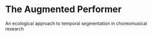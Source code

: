 # The Augmented Performer
An ecological approach to temporal segmentation in choreomusical research
